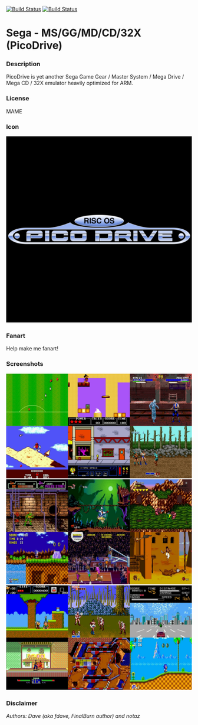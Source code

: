 [![Build Status](https://travis-ci.org/kodi-game/game.libretro.picodrive.svg?branch=master)](https://travis-ci.org/kodi-game/game.libretro.picodrive)
[![Build Status](https://ci.appveyor.com/api/projects/status/github/kodi-game/game.libretro.picodrive?svg=true)](https://ci.appveyor.com/project/kodi-game/game-libretro-picodrive)

# Sega - MS/GG/MD/CD/32X (PicoDrive)

### Description

PicoDrive is yet another Sega Game Gear / Master System / Mega Drive / Mega CD / 32X emulator heavily optimized for ARM.

### License

MAME

### Icon

![Sega - MS/GG/MD/CD/32X (PicoDrive) icon](game.libretro.picodrive/resources/icon.png)

### Fanart

Help make me fanart!

### Screenshots

![Sega - MS/GG/MD/CD/32X (PicoDrive) screenshot](game.libretro.picodrive/resources/screenshot-01.jpg)
![Sega - MS/GG/MD/CD/32X (PicoDrive) screenshot](game.libretro.picodrive/resources/screenshot-02.jpg)
![Sega - MS/GG/MD/CD/32X (PicoDrive) screenshot](game.libretro.picodrive/resources/screenshot-03.jpg)

### Disclaimer

*Authors: Dave (aka fdave, FinalBurn author) and notaz*
